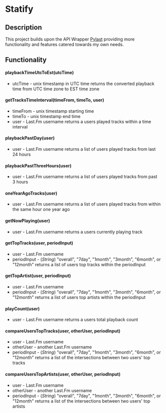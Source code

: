 # Statify

## Description
This project builds upon the API Wrapper [Pylast](https://github.com/pylast/pylast) providing more functionality and features catered towards my own needs.

## Functionality

#### playbackTimeUtcToEst(utcTime) 
* utcTime - unix timestamp in UTC time
returns the converted playback time from UTC time zone to EST time zone

#### getTracksTimeInterval(timeFrom, timeTo, user)
* timeFrom - unix timestamp starting time
* timeTo - unix timestamp end time
* user - Last.Fm username
returns a users played tracks within a time interval

#### playbackPastDay(user)
* user - Last.Fm username
returns a list of users played tracks from last 24 hours

#### playbackPastThreeHours(user)
* user - Last.Fm username
returns a list of users played tracks from past 3 hours

#### oneYearAgoTracks(user)
* user - Last.Fm username
returns a list of users played tracks from within the same hour one year ago

#### getNowPlaying(user)
* user - Last.Fm username
returns a users currently playing track

#### getTopTracks(user, periodInput)
* user - Last.Fm username
* periodInput - (*String*) "overall", "7day", "1month", "3month", "6month", or "12month"
returns a list of users top tracks within the periodInput

#### getTopArtist(user, periodInput)
* user - Last.Fm username
* periodInput - (*String*) "overall", "7day", "1month", "3month", "6month", or "12month"
returns a list of users top artists within the periodInput

#### playCount(user)
* user - Last.Fm username
returns a users total playback count

#### compareUsersTopTracks(user, otherUser, periodInput)
* user - Last.Fm username
* otherUser - another Last.Fm username
* periodInput - (*String*) "overall", "7day", "1month", "3month", "6month", or "12month"
returns a list of the intersections between two users' top tracks

#### compareUsersTopArtists(user, otherUser, periodInput)
* user - Last.Fm username
* otherUser - another Last.Fm username
* periodInput - (*String*) "overall", "7day", "1month", "3month", "6month", or "12month"
returns a list of the intersections between two users' top artists






